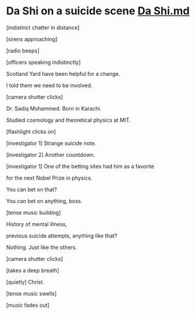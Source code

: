 # Da Shi on a suicide scene [Da Shi.md](./Da%20Shi.md)

\[indistinct chatter in distance\]

\[sirens approaching\]

\[radio beeps\]

\[officers speaking indistinctly\]

Scotland Yard have been helpful for a change.

I told them we need to be involved.

\[camera shutter clicks\]

Dr. Sadiq Mohammed. Born in Karachi.

Studied cosmology and theoretical physics at MIT.

\[flashlight clicks on\]

\[investigator 1\] Strange suicide note.

\[investigator 2\] Another countdown.

\[investigator 1\] One of the betting sites had him as a favorite

for the next Nobel Prize in physics.

You can bet on that?

You can bet on anything, boss.

\[tense music building\]

History of mental illness,

previous suicide attempts, anything like that?

Nothing. Just like the others.

\[camera shutter clicks\]

\[takes a deep breath\]

\[quietly\] Christ.

\[tense music swells\]

\[music fades out\]